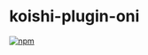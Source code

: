 # koishi-plugin-oni

[![npm](https://img.shields.io/npm/v/koishi-plugin-oni?style=flat-square)](https://www.npmjs.com/package/koishi-plugin-oni)


